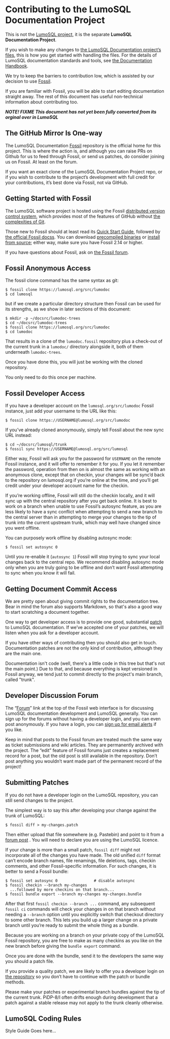 # Contributing to the LumoSQL Documentation Project

This is not the [LumoSQL project][lumo], it is the separate **LumoSQL Documentation Project**.

If you wish to make any changes to [the LumoSQL Documentation project’s files][lumodoc], 
this is how you get started with handling the files. For the details of LumoSQL 
documentation standards and tools, see [the Documentation Handbook](https://lumosql.org/src/lumodoc/doc/trunk/docdoc/README.md).

We try to keep the barriers to contribution low, which is assisted by
our decision to use [Fossil].

If you are familiar with Fossil, you will be able to start editing
documentation straight away. The rest of this document has useful non-technical
information about contributing too.

***NOTE! FIXME This document has not yet been fully converted from its orginal over in LumoSQL***

[lumo]:[https://lumosql.org/src/lumosql]
[lumodoc]:[https://lumosql.org/src/lumodoc]
[testbuild]: https://lumosql.org/src/lumosql/doc/tip/doc/lumo-test-build.md


## <a id="ghm"></a> The GitHub Mirror Is One-way

The LumoSQL Documentation [Fossil] repository is the official home for
this project. This is where the action is, and although you 
can raise PRs on Github for us to feed through Fossil, or send us patches,
do consider joining us on Fossil. At least on the forum.

If you want an exact clone of the LumoSQL Documentation Project repo, or if you
wish to contribute to the project’s development with full credit for your
contributions, it’s best done via Fossil, not via GitHub.

[Fossil]: https://fossil-scm.org/


## <a id="gs-fossil"></a> Getting Started with Fossil

The LumoSQL software project is hosted using the Fossil
[distributed version control system][dvcs], which provides most of the
features of GitHub without [the complexities of Git][fvg].

Those new to Fossil should at least read its [Quick Start Guide][fqsg],
followed by [the official Fossil docss][fdoc]. You can download
[precompiled binaries][fbin] or [install from source](bffs); either way, make 
sure you have Fossil 2.14 or higher.

If you have questions about Fossil, ask on [the Fossil forum][ffor].

[bffs]:   https://fossil-scm.org/home/doc/trunk/www/build.wiki
[fbin]:   https://fossil-scm.org/index.html/uv/download.html
[fvg]:    https://fossil-scm.org/home/doc/trunk/www/fossil-v-git.wiki
[dvcs]:   https://en.wikipedia.org/wiki/Distributed_revision_control
[fdoc]:   https://fossil-scm.org/home/doc/trunk/www/permutedindex.html
[ffor]:   https://fossil-scm.org/forum/
[fqsg]:   https://fossil-scm.org/home/doc/trunk/www/quickstart.wiki


## <a id="fossil-anon" name="anon"></a> Fossil Anonymous Access

The fossil clone command has the same syntax as git:

    $ fossil clone https://lumosql.org/src/lumodoc
    $ cd lumosql

but if we create a particular directory structure then Fossil can be used for
its strengths, as we show in later sections of this document:

    $ mkdir -p ~/docsrc/lumodoc-trees
    $ cd ~/docsrc/lumodoc-trees
    $ fossil clone https://lumosql.org/src/lumodoc
    $ cd lumodoc

That results in a clone of the `lumodoc.fossil` repository plus a check-out
of the current trunk in a `lumodoc/` directory alongside it, both of them
underneath `lumodoc-trees`. 

Once you have done this, you will just be working with the cloned repository.

You only need to do this once per machine. 

## <a id="login"></a> Fossil Developer Access

If you have a developer account on the `lumosql.org/src/lumodoc` Fossil
instance, just add your username to the URL like this:

    $ fossil clone https://USERNAME@lumosql.org/src/lumodoc

If you’ve already cloned anonymously, simply tell Fossil about the new
sync URL instead:

    $ cd ~/docsrc/lumosql/trunk
    $ fossil sync https://USERNAME@lumosql.org/src/lumosql

Either way, Fossil will ask you for the password for `USERNAME` on the
remote Fossil instance, and it will offer to remember it for you. If
you let it remember the password, operation from then on is almost the
same as working with an anonymous clone, except that on checkin,
your changes will be sync’d back to the repository on lumosql.org if
you’re online at the time, and you’ll get credit under your developer
account name for the checkin.

If you’re working offline, Fossil will still do the checkin locally, and
it will sync up with the central repository after you get back online.
It is best to work on a branch when unable to use Fossil’s autosync
feature, as you are less likely to have a sync conflict when attempting
to send a new branch to the central server than in attempting to merge
your changes to the tip of trunk into the current upstream trunk, which
may well have changed since you went offline.

You can purposely work offline by disabling autosync mode:

    $ fossil set autosync 0

Until you re-enable it (`autosync 1`) Fossil will stop trying to sync your
local changes back to the central repo.  We recommend disabling autosync mode
only when you are truly going to be offline and don’t want Fossil attempting to
sync when you know it will fail.


## <a id="gda"></a> Getting Document Commit Access

We are pretty open about giving commit rights to the documentation tree. Bear in mind
the forum also supports Markdown, so that's also a good way to start scratching a 
document together.

One way to get developer access is to provide one good, substantial [patch](#patches) 
to LumoSQL documentation. If we’ve accepted one of your patches, we will listen when you ask for a 
developer account.

If you have other ways of contributing then you should also get in touch. Documentation patches 
are not the only kind of contribution, although they are the main one.

Documentation isn't code (well, there's a little code in this tree but that's not the
main point.) Due to that, and because everything is kept versioned in Fossil anyway,
we tend just to commit directly to the project's main branch, called "trunk".

## <a id="forum"></a> Developer Discussion Forum

The “[Forum][pfor]” link at the top of the Fossil web interface is for
discussing LumoSQL documentation development and LumoSQL generally.  You can sign up for the
forums without having a developer login, and you can even post anonymously. If
you have a login, you can [sign up for email alerts][alert] if you like.

Keep in mind that posts to the Fossil forum are treated much the same
way as ticket submissions and wiki articles. They are permanently
archived with the project. The “edit” feature of Fossil forums just
creates a replacement record for a post, but the old post is still
available in the repository. Don’t post anything you wouldn’t want made
part of the permanent record of the project!

[pfor]: https://lumosql.org/src/lumodoc/forum
[alert]: https://lumosql.org/src/lumodoc/alerts


## <a id="patches"></a> Submitting Patches

If you do not have a developer login on the LumoSQL repository,
you can still send changes to the project.

The simplest way is to say this after developing your change against the
trunk of LumoSQL:

    $ fossil diff > my-changes.patch

Then either upload that file somewhere (e.g. Pastebin) and point to it
from a [forum post][pfor] . You will need to declare you are using the
LumoSQL licence. 

If your change is more than a small patch, `fossil diff` might not
incorporate all of the changes you have made. The old unified `diff`
format can’t encode branch names, file renamings, file deletions, tags,
checkin comments, and other Fossil-specific information. For such
changes, it is better to send a Fossil bundle:

    $ fossil set autosync 0                # disable autosync
    $ fossil checkin --branch my-changes
      ...followed by more checkins on that branch...
    $ fossil bundle export --branch my-changes my-changes.bundle

After that first `fossil checkin --branch ...` command, any subsequent
`fossil ci` commands will check your changes in on that branch without
needing a `--branch` option until you explicitly switch that checkout
directory to some other branch. This lets you build up a larger change
on a private branch until you’re ready to submit the whole thing as a
bundle.

Because you are working on a branch on your private copy of the
LumoSQL Fossil repository, you are free to make as many checkins as
you like on the new branch before giving the `bundle export` command.

Once you are done with the bundle, send it to the developers the same
way you should a patch file.

If you provide a quality patch, we are likely to offer you a developer
login on [the repository][repo] so you don’t have to continue with the
patch or bundle methods.

Please make your patches or experimental branch bundles against the tip
of the current trunk. PiDP-8/I often drifts enough during development
that a patch against a stable release may not apply to the trunk cleanly
otherwise.

[repo]:  https://lumosql.org/src/lumosql


## <a id="code-style"></a> LumoSQL Coding Rules

Style Guide Goes here...

